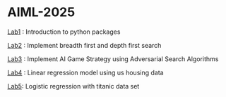 # AIML-2025
[Lab1](https://github.com/Trisha81/AIML-2025/blob/main/Lab01_AIML.ipynb) : Introduction to python packages

[Lab2](https://github.com/Trisha81/AIML-2025/blob/main/Lab_02.ipynb) : Implement breadth first and depth first  search 

[Lab3](https://github.com/Trisha81/AIML-2025/blob/main/LAB_3.ipynb) : Implement AI Game Strategy using Adversarial Search Algorithms

[Lab4](https://github.com/Trisha81/AIML-2025/blob/main/LAB_04.ipynb) : Linear regression model using us housing data 

[Lab5](https://github.com/Trisha81/AIML-2025/blob/main/Lab_5.ipynb): Logistic regression with titanic data set


